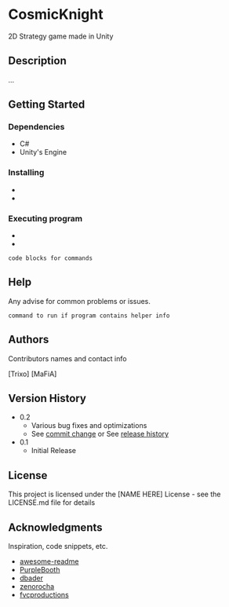 # CosmicKnight

2D Strategy game made in Unity

## Description

...

## Getting Started

### Dependencies

* C#
* Unity's Engine

### Installing

* 
* 

### Executing program

* 
* 
```
code blocks for commands
```

## Help

Any advise for common problems or issues.
```
command to run if program contains helper info
```

## Authors

Contributors names and contact info

[Trixo]
[MaFiA]

## Version History

* 0.2
    * Various bug fixes and optimizations
    * See [commit change]() or See [release history]()
* 0.1
    * Initial Release

## License

This project is licensed under the [NAME HERE] License - see the LICENSE.md file for details

## Acknowledgments

Inspiration, code snippets, etc.
* [awesome-readme](https://github.com/matiassingers/awesome-readme)
* [PurpleBooth](https://gist.github.com/PurpleBooth/109311bb0361f32d87a2)
* [dbader](https://github.com/dbader/readme-template)
* [zenorocha](https://gist.github.com/zenorocha/4526327)
* [fvcproductions](https://gist.github.com/fvcproductions/1bfc2d4aecb01a834b46)
